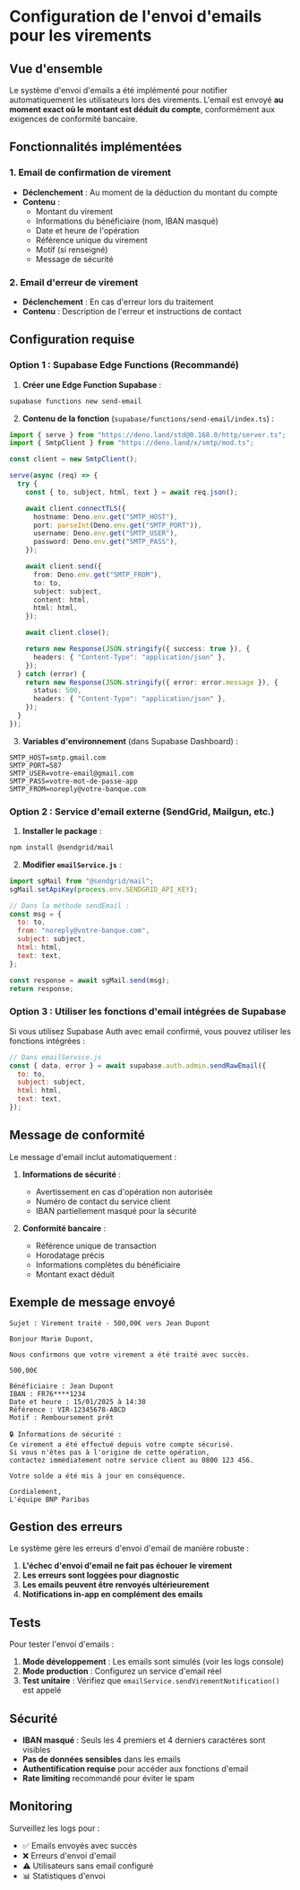 # Configuration de l'envoi d'emails pour les virements

## Vue d'ensemble

Le système d'envoi d'emails a été implémenté pour notifier automatiquement les utilisateurs lors des virements. L'email est envoyé **au moment exact où le montant est déduit du compte**, conformément aux exigences de conformité bancaire.

## Fonctionnalités implémentées

### 1. Email de confirmation de virement

- **Déclenchement** : Au moment de la déduction du montant du compte
- **Contenu** :
  - Montant du virement
  - Informations du bénéficiaire (nom, IBAN masqué)
  - Date et heure de l'opération
  - Référence unique du virement
  - Motif (si renseigné)
  - Message de sécurité

### 2. Email d'erreur de virement

- **Déclenchement** : En cas d'erreur lors du traitement
- **Contenu** : Description de l'erreur et instructions de contact

## Configuration requise

### Option 1 : Supabase Edge Functions (Recommandé)

1. **Créer une Edge Function Supabase** :

```bash
supabase functions new send-email
```

2. **Contenu de la fonction** (`supabase/functions/send-email/index.ts`) :

```typescript
import { serve } from "https://deno.land/std@0.168.0/http/server.ts";
import { SmtpClient } from "https://deno.land/x/smtp/mod.ts";

const client = new SmtpClient();

serve(async (req) => {
  try {
    const { to, subject, html, text } = await req.json();

    await client.connectTLS({
      hostname: Deno.env.get("SMTP_HOST"),
      port: parseInt(Deno.env.get("SMTP_PORT")),
      username: Deno.env.get("SMTP_USER"),
      password: Deno.env.get("SMTP_PASS"),
    });

    await client.send({
      from: Deno.env.get("SMTP_FROM"),
      to: to,
      subject: subject,
      content: html,
      html: html,
    });

    await client.close();

    return new Response(JSON.stringify({ success: true }), {
      headers: { "Content-Type": "application/json" },
    });
  } catch (error) {
    return new Response(JSON.stringify({ error: error.message }), {
      status: 500,
      headers: { "Content-Type": "application/json" },
    });
  }
});
```

3. **Variables d'environnement** (dans Supabase Dashboard) :

```
SMTP_HOST=smtp.gmail.com
SMTP_PORT=587
SMTP_USER=votre-email@gmail.com
SMTP_PASS=votre-mot-de-passe-app
SMTP_FROM=noreply@votre-banque.com
```

### Option 2 : Service d'email externe (SendGrid, Mailgun, etc.)

1. **Installer le package** :

```bash
npm install @sendgrid/mail
```

2. **Modifier `emailService.js`** :

```javascript
import sgMail from "@sendgrid/mail";
sgMail.setApiKey(process.env.SENDGRID_API_KEY);

// Dans la méthode sendEmail :
const msg = {
  to: to,
  from: "noreply@votre-banque.com",
  subject: subject,
  html: html,
  text: text,
};

const response = await sgMail.send(msg);
return response;
```

### Option 3 : Utiliser les fonctions d'email intégrées de Supabase

Si vous utilisez Supabase Auth avec email confirmé, vous pouvez utiliser les fonctions intégrées :

```javascript
// Dans emailService.js
const { data, error } = await supabase.auth.admin.sendRawEmail({
  to: to,
  subject: subject,
  html: html,
  text: text,
});
```

## Message de conformité

Le message d'email inclut automatiquement :

1. **Informations de sécurité** :

   - Avertissement en cas d'opération non autorisée
   - Numéro de contact du service client
   - IBAN partiellement masqué pour la sécurité

2. **Conformité bancaire** :
   - Référence unique de transaction
   - Horodatage précis
   - Informations complètes du bénéficiaire
   - Montant exact déduit

## Exemple de message envoyé

```
Sujet : Virement traité - 500,00€ vers Jean Dupont

Bonjour Marie Dupont,

Nous confirmons que votre virement a été traité avec succès.

500,00€

Bénéficiaire : Jean Dupont
IBAN : FR76****1234
Date et heure : 15/01/2025 à 14:30
Référence : VIR-12345678-ABCD
Motif : Remboursement prêt

🔒 Informations de sécurité :
Ce virement a été effectué depuis votre compte sécurisé.
Si vous n'êtes pas à l'origine de cette opération,
contactez immédiatement notre service client au 0800 123 456.

Votre solde a été mis à jour en conséquence.

Cordialement,
L'équipe BNP Paribas
```

## Gestion des erreurs

Le système gère les erreurs d'envoi d'email de manière robuste :

1. **L'échec d'envoi d'email ne fait pas échouer le virement**
2. **Les erreurs sont loggées pour diagnostic**
3. **Les emails peuvent être renvoyés ultérieurement**
4. **Notifications in-app en complément des emails**

## Tests

Pour tester l'envoi d'emails :

1. **Mode développement** : Les emails sont simulés (voir les logs console)
2. **Mode production** : Configurez un service d'email réel
3. **Test unitaire** : Vérifiez que `emailService.sendVirementNotification()` est appelé

## Sécurité

- **IBAN masqué** : Seuls les 4 premiers et 4 derniers caractères sont visibles
- **Pas de données sensibles** dans les emails
- **Authentification requise** pour accéder aux fonctions d'email
- **Rate limiting** recommandé pour éviter le spam

## Monitoring

Surveillez les logs pour :

- ✅ Emails envoyés avec succès
- ❌ Erreurs d'envoi d'email
- ⚠️ Utilisateurs sans email configuré
- 📊 Statistiques d'envoi
